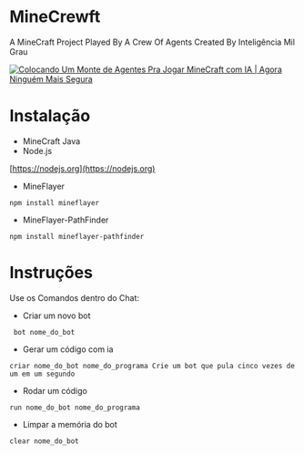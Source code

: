 # MineCrewft
A MineCraft Project Played By A Crew Of Agents Created By Inteligência Mil Grau

[![Colocando Um Monte de Agentes Pra Jogar MineCraft com IA | Agora Ninguém Mais Segura](https://img.youtube.com/vi/F_XQxtfiGDk/maxresdefault.jpg)](https://youtu.be/F_XQxtfiGDk "Colocando Um Monte de Agentes Pra Jogar MineCraft com IA | Agora Ninguém Mais Segura")

# Instalação

- MineCraft Java
- Node.js

[https://nodejs.org](https://nodejs.org)
- MineFlayer
```
npm install mineflayer
```
- MineFlayer-PathFinder
```
npm install mineflayer-pathfinder
```

# Instruções

Use os Comandos dentro do Chat:

- Criar um novo bot
```
 bot nome_do_bot
```
- Gerar um código com ia
```
criar nome_do_bot nome_do_programa Crie um bot que pula cinco vezes de um em um segundo
```
- Rodar um código
```
run nome_do_bot nome_do_programa
```
- Limpar a memória do bot
```
clear nome_do_bot
```
